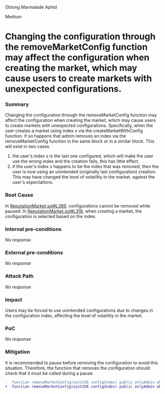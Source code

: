Oblong Marmalade Aphid

Medium

# Changing the configuration through the removeMarketConfig function may affect the configuration when creating the market, which may cause users to create markets with unexpected configurations.

### Summary

Changing the configuration through the removeMarketConfig function may affect the configuration when creating the market, which may cause users to create markets with unexpected configurations.
Specifically, when the user creates a market using index x via the createMarketWithConfig function. It so happens that admin removes an index via the removeMarketConfig function in the same block or in a similar block. This will exist in two cases.
1. the user's index x is the last one configured, which will make the user use the wrong index and the creation fails, this has little effect.
2. if the user's index x happens to be the index that was removed, then the user is now using an unintended (originally last configuration) creation. This may have changed the level of volatility in the market. against the user's expectations.

### Root Cause

In [ReputationMarket.sol#L389](https://github.com/sherlock-audit/2024-11-ethos-network-ii/blob/57c02df7c56f0b18c681a89ebccc28c86c72d8d8/ethos/packages/contracts/contracts/ReputationMarket.sol#L389), configurations cannot be removed while paused.
In [ReputationMarket.sol#L318](https://github.com/sherlock-audit/2024-11-ethos-network-ii/blob/57c02df7c56f0b18c681a89ebccc28c86c72d8d8/ethos/packages/contracts/contracts/ReputationMarket.sol#L318), when creating a market, the configuration is selected based on the index.

### Internal pre-conditions

_No response_

### External pre-conditions

_No response_

### Attack Path

_No response_

### Impact

Users may be forced to use unintended configurations due to changes in the configuration index, affecting the level of volatility in the market.


### PoC

_No response_

### Mitigation

It is recommended to pause before removing the configuration to avoid this situation. Therefore, the function that removes the configuration should check that it must be called during a pause.
```diff
-  function removeMarketConfig(uint256 configIndex) public onlyAdmin whenNotPaused {
+  function removeMarketConfig(uint256 configIndex) public onlyAdmin whenPaused {
```